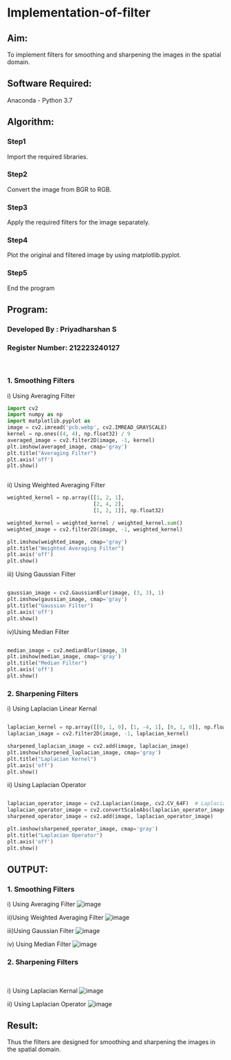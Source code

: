 # Implementation-of-filter
## Aim:
To implement filters for smoothing and sharpening the images in the spatial domain.

## Software Required:
Anaconda - Python 3.7

## Algorithm:
### Step1
Import the required libraries.

### Step2
Convert the image from BGR to RGB.

### Step3
Apply the required filters for the image separately.

### Step4
Plot the original and filtered image by using matplotlib.pyplot.

### Step5
End the program

## Program:
### Developed By   : Priyadharshan S
### Register Number: 212223240127
</br>

### 1. Smoothing Filters

i) Using Averaging Filter
```Python
import cv2
import numpy as np
import matplotlib.pyplot as 
image = cv2.imread('pcb.webp', cv2.IMREAD_GRAYSCALE)
kernel = np.ones((4, 4), np.float32) / 9
averaged_image = cv2.filter2D(image, -1, kernel)
plt.imshow(averaged_image, cmap='gray')
plt.title("Averaging Filter")
plt.axis('off')
plt.show()



```
ii) Using Weighted Averaging Filter
```Python
weighted_kernel = np.array([[1, 2, 1], 
                            [2, 4, 2], 
                            [1, 2, 1]], np.float32)

weighted_kernel = weighted_kernel / weighted_kernel.sum() 
weighted_image = cv2.filter2D(image, -1, weighted_kernel)  

plt.imshow(weighted_image, cmap='gray')
plt.title("Weighted Averaging Filter")
plt.axis('off')
plt.show()

```
iii) Using Gaussian Filter
```Python

gaussian_image = cv2.GaussianBlur(image, (3, 3), 1)
plt.imshow(gaussian_image, cmap='gray')
plt.title("Gaussian Filter")
plt.axis('off')
plt.show()


```
iv)Using Median Filter
```Python

median_image = cv2.medianBlur(image, 3)
plt.imshow(median_image, cmap='gray')
plt.title("Median Filter")
plt.axis('off')
plt.show()


```

### 2. Sharpening Filters
i) Using Laplacian Linear Kernal
```Python

laplacian_kernel = np.array([[0, 1, 0], [1, -4, 1], [0, 1, 0]], np.float32)
laplacian_image = cv2.filter2D(image, -1, laplacian_kernel)

sharpened_laplacian_image = cv2.add(image, laplacian_image)
plt.imshow(sharpened_laplacian_image, cmap='gray')
plt.title("Laplacian Kernel")
plt.axis('off')
plt.show()
```
ii) Using Laplacian Operator
```Python

laplacian_operator_image = cv2.Laplacian(image, cv2.CV_64F)  # Laplacian operator
laplacian_operator_image = cv2.convertScaleAbs(laplacian_operator_image)  # Convert to absolute values
sharpened_operator_image = cv2.add(image, laplacian_operator_image)

plt.imshow(sharpened_operator_image, cmap='gray')
plt.title("Laplacian Operator")
plt.axis('off')
plt.show()

```

## OUTPUT:
### 1. Smoothing Filters

i) Using Averaging Filter
![image](https://github.com/user-attachments/assets/7cf9ace7-3c1c-4d0e-adb6-0cacd03507f3)

ii)Using Weighted Averaging Filter
![image](https://github.com/user-attachments/assets/0b151d3e-caff-4cd4-8acb-c3f06da2fce3)

iii)Using Gaussian Filter
![image](https://github.com/user-attachments/assets/95713240-d10d-41e4-9b52-702dd374c30e)


iv) Using Median Filter
![image](https://github.com/user-attachments/assets/ae1e61e4-138a-4dfe-a4e7-e23fdf6fe789)


### 2. Sharpening Filters
</br>

i) Using Laplacian Kernal
![image](https://github.com/user-attachments/assets/35c322eb-8037-4f2c-91fc-7baff3c62831)


ii) Using Laplacian Operator
![image](https://github.com/user-attachments/assets/ad4da722-b438-423f-bf8e-835c986024cc)


## Result:
Thus the filters are designed for smoothing and sharpening the images in the spatial domain.
